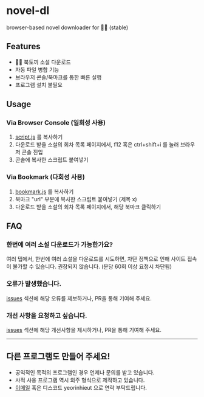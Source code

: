 
# novel-dl

browser-based novel downloader for 📖🐰 (stable)
## Features

-   📖🐰 북토끼 소설 다운로드
-   자동 파일 병합 기능
-   브라우저 콘솔/북마크를 통한 빠른 실행
-   프로그램 설치 불필요

## Usage

### Via Browser Console (일회성 사용)
1. [script.js](https://raw.githubusercontent.com/yeorinhieut/novel-dl/main/script.js) 를 복사하기
2. 다운로드 받을 소설의 회차 목록 페이지에서, f12 혹은 ctrl+shift+i 를 눌러 브라우저 콘솔 진입
3. 콘솔에 복사한 스크립트 붙여넣기

### Via Bookmark (다회성 사용)
1. [bookmark.js](https://raw.githubusercontent.com/yeorinhieut/novel-dl/main/bookmark.js) 를 복사하기
2. 북마크 "url" 부분에 복사한 스크립트 붙여넣기 (제목 x)
3. 다운로드 받을 소설의 회차 목록 페이지에서, 해당 북마크 클릭하기

## FAQ

### 한번에 여러 소설 다운로드가 가능한가요?

여러 탭에서, 한번에 여러 소설을 다운로드를 시도하면, 차단 정책으로 인해 사이트 접속이 불가할 수 있습니다. 권장되지 않습니다. (분당 60회 이상 요청시 차단됨)

### 오류가 발생했습니다.

[issues](https://github.com/yeorinhieut/novel-dl/issues) 섹션에 해당 오류를 제보하거나, PR을 통해 기여해 주세요.

### 개선 사항을 요청하고 싶습니다.

[issues](https://github.com/yeorinhieut/novel-dl/issues) 섹션에 해당 개선사항을 제시하거나, PR을 통해 기여해 주세요.

---
## 다른 프로그램도 만들어 주세요!
- 공익적인 목적의 프로그램인 경우 언제나 문의를 받고 있습니다.
- 사적 사용 프로그램 역시 외주 형식으로 제작하고 있습니다.
- [이메일](mailto:yeorinhieut@gmail.com) 혹은 디스코드 yeorinhieut 으로 연락 부탁드립니다.


